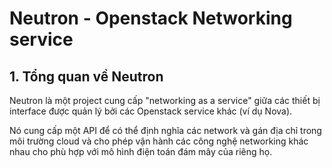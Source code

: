 # Neutron - Openstack Networking service 

## 1. Tổng quan về Neutron

Neutron là một project cung cấp "networking as a service" giữa các thiết bị interface được quản lý bởi các Openstack service khác (ví dụ Nova).

Nó cung cấp một API để có thể định nghĩa các network và gán địa chỉ trong môi trường cloud và cho phép vận hành các công nghệ networking khác nhau cho phù hợp với mô hình điện toán đám mây của riêng họ.  

